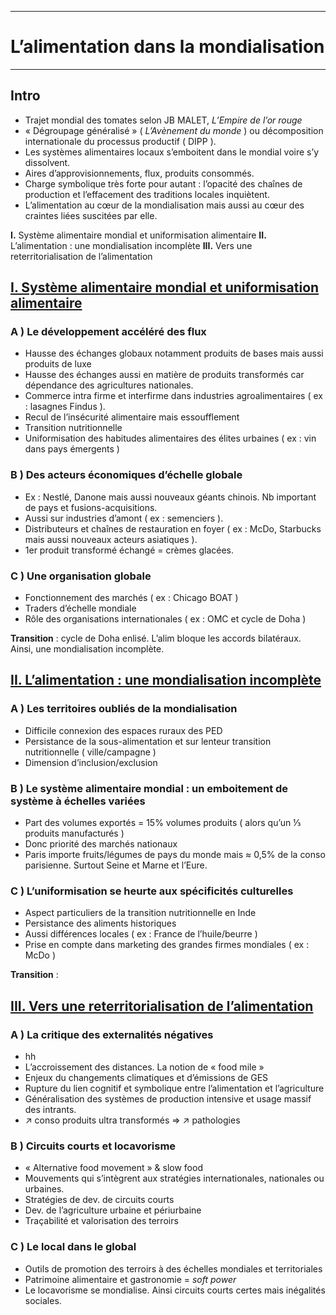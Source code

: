 ***
# L’alimentation dans la mondialisation 
***
## Intro 

- Trajet mondial des tomates selon JB MALET, *L’Empire de l’or rouge* 
- « Dégroupage généralisé » ( *L’Avènement du monde* ) ou décomposition internationale du processus productif ( DIPP ). 
- Les systèmes alimentaires locaux s’emboitent dans le mondial voire s’y dissolvent. 
- Aires d’approvisionnements, flux, produits consommés. 
- Charge symbolique très forte pour autant : l’opacité des chaînes de production et l’effacement des traditions locales inquiètent. 
- L’alimentation au cœur de la mondialisation mais aussi au cœur des craintes liées suscitées par elle. 

**I.** Système alimentaire mondial et uniformisation alimentaire
**II.** L’alimentation : une mondialisation incomplète
**III.** Vers une reterritorialisation de l’alimentation 

## <u>I. Système alimentaire mondial et uniformisation alimentaire</u> 

### A ) Le développement accéléré des flux 

- Hausse des échanges globaux notamment produits de bases mais aussi produits de luxe 
- Hausse des échanges aussi en matière de produits transformés car dépendance des agricultures nationales.
- Commerce intra firme et interfirme dans industries agroalimentaires ( ex : lasagnes Findus ).
- Recul de l’insécurité alimentaire mais essoufflement
- Transition nutritionnelle 
- Uniformisation des habitudes alimentaires des élites urbaines ( ex : vin dans pays émergents )

### B ) Des acteurs économiques d’échelle globale 

- Ex : Nestlé, Danone mais aussi nouveaux géants chinois. Nb important de pays et fusions-acquisitions. 
- Aussi sur industries d’amont ( ex : semenciers ).
- Distributeurs et chaînes de restauration en foyer ( ex : McDo, Starbucks mais aussi nouveaux acteurs asiatiques ). 
- 1er produit transformé échangé = crèmes glacées. 

### C ) Une organisation globale 

- Fonctionnement des marchés ( ex : Chicago BOAT )
- Traders d’échelle mondiale 
- Rôle des organisations internationales ( ex : OMC et cycle de Doha )

**Transition** : cycle de Doha enlisé. L’alim bloque les accords bilatéraux. Ainsi, une mondialisation incomplète. 

## <u>II. L’alimentation : une mondialisation incomplète</u> 

### A ) Les territoires oubliés de la mondialisation 

- Difficile connexion des espaces ruraux des PED 
- Persistance de la sous-alimentation et sur lenteur transition nutritionnelle ( ville/campagne )
- Dimension d’inclusion/exclusion 

### B ) Le système alimentaire mondial : un emboitement de système à échelles variées 

- Part des volumes exportés = 15% volumes produits ( alors qu’un ⅓ produits manufacturés )
- Donc priorité des marchés nationaux 
- Paris importe fruits/légumes de pays du monde mais ≈ 0,5% de la conso parisienne. Surtout Seine et Marne et l’Eure. 

### C ) L’uniformisation se heurte aux spécificités culturelles 

- Aspect particuliers de la transition nutritionnelle en Inde 
- Persistance des aliments historiques 
- Aussi différences locales ( ex : France de l’huile/beurre )
- Prise en compte dans marketing des grandes firmes mondiales ( ex : McDo )

**Transition** : 

## <u>III. Vers une reterritorialisation de l’alimentation</u>

### A ) La critique des externalités négatives 

- hh
- L’accroissement des distances. La notion de « food mile »
- Enjeux du changements climatiques et d’émissions de GES 
- Rupture du lien cognitif et symbolique entre l’alimentation et l’agriculture 
- Généralisation des systèmes de production intensive et usage massif des intrants. 
- ↗ conso produits ultra transformés ⇒ ↗ pathologies 

### B ) Circuits courts et locavorisme 

- « Alternative food movement » & slow food 
- Mouvements qui s’intègrent aux stratégies internationales, nationales ou urbaines. 
- Stratégies de dev. de circuits courts 
- Dev. de l’agriculture urbaine et périurbaine 
- Traçabilité et valorisation des terroirs 

### C ) Le local dans le global 

- Outils de promotion des terroirs à des échelles mondiales et territoriales 
- Patrimoine alimentaire et gastronomie = *soft power* 
- Le locavorisme se mondialise. Ainsi circuits courts certes mais inégalités sociales. 



